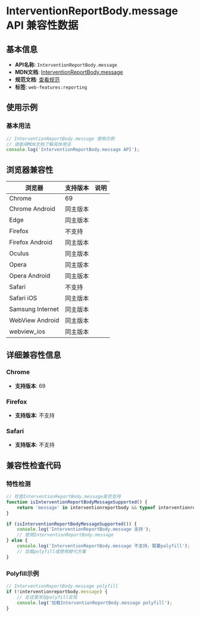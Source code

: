 # InterventionReportBody.message API 兼容性数据

## 基本信息

- **API名称**: `InterventionReportBody.message`
- **MDN文档**: [InterventionReportBody.message](https://developer.mozilla.org/docs/Web/API/InterventionReportBody/message)
- **规范文档**: [查看规范](https://wicg.github.io/intervention-reporting/#dom-interventionreportbody-message)
- **标签**: `web-features:reporting`

## 使用示例

### 基本用法

```javascript
// InterventionReportBody.message 使用示例
// 请查阅MDN文档了解具体用法
console.log('InterventionReportBody.message API');
```

## 浏览器兼容性

| 浏览器 | 支持版本 | 说明 |
|--------|----------|------|
| Chrome | 69 |  |
| Chrome Android | 同主版本 |  |
| Edge | 同主版本 |  |
| Firefox | 不支持 |  |
| Firefox Android | 同主版本 |  |
| Oculus | 同主版本 |  |
| Opera | 同主版本 |  |
| Opera Android | 同主版本 |  |
| Safari | 不支持 |  |
| Safari iOS | 同主版本 |  |
| Samsung Internet | 同主版本 |  |
| WebView Android | 同主版本 |  |
| webview_ios | 同主版本 |  |

## 详细兼容性信息

### Chrome

- **支持版本**: 69

### Firefox

- **支持版本**: 不支持

### Safari

- **支持版本**: 不支持

## 兼容性检查代码

### 特性检测

```javascript
// 检查InterventionReportBody.message是否支持
function isInterventionReportBodyMessageSupported() {
    return 'message' in interventionreportbody && typeof interventionreportbody.message === 'function';
}

if (isInterventionReportBodyMessageSupported()) {
    console.log('InterventionReportBody.message 支持');
    // 使用InterventionReportBody.message
} else {
    console.log('InterventionReportBody.message 不支持，需要polyfill');
    // 加载polyfill或使用替代方案
}
```

### Polyfill示例

```javascript
// InterventionReportBody.message polyfill
if (!interventionreportbody.message) {
    // 在这里添加polyfill实现
    console.log('加载InterventionReportBody.message polyfill');
}
```


